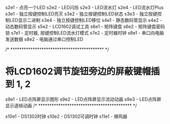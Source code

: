 s2e1 - 点亮一个LED
s2e2 - LED闪烁
s2e3 - LED流水灯
s2e4 - LED流水灯Plus
s3e1 - 独立按键控制LED亮灭
s3e2 - 独立按键控制LED状态
s3e3 - 独立按键控制LED显示二进制
s3e4 - 独立按键控制LED移位
s4e1 - 静态数码管显示
s4e2 - 动态数码管显示
s5e2 - LCD1602调试工具
s6e1 - 矩阵键盘
s6e2 - 矩阵键盘密码锁
s7e1 - 定时器, 按键控制LED流水灯模式
s7e2 - 定时器时钟
s8e1 - 串口向电脑发送数据
s8e2 - 电脑通过串口控制LED

/* ****************************************** */
# 将LCD1602调节旋钮旁边的屏蔽键帽插到 1, 2

s9e1 - LED点阵屏显示图形
s9e2 - LED点阵屏显示流动动画
s9e3 - LED点阵屏显示逐帧动画
/* ****************************************** */

s10e1 - DS1302时钟
s10e2 - DS1302可调时钟
s11e1 - 蜂鸣器
